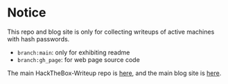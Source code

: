 # Notice

This repo and blog site is only for collecting writeups of active machines with hash passwords.

- `branch:main`: only for exhibiting readme
- `branch:gh_page`: for web page source code

The main HackTheBox-Writeup repo is [here](https://github.com/zhsh9/HackTheBox-Writeup), and the main blog site is [here](https://htbwp.rtfd.io).
